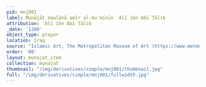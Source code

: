 ```yaml
---
pid: mnj001
label: Munājāt mawlānā amīr al-muʾminīn ʿAlī ibn Abī Ṭālib
attribution: ʿAlī ibn Abī Ṭālib
_date: '1200'
object_type: prayer
location: Iraq
source: "Islamic Art, The Metropolitan Museum of Art (https://www.metmuseum.org/art/collection/search/453362)\t"
order: '00'
layout: munajat_item
collection: munajat
thumbnail: "/img/derivatives/simple/mnj001/thumbnail.jpg"
full: "/img/derivatives/simple/mnj001/fullwidth.jpg"
---
```

